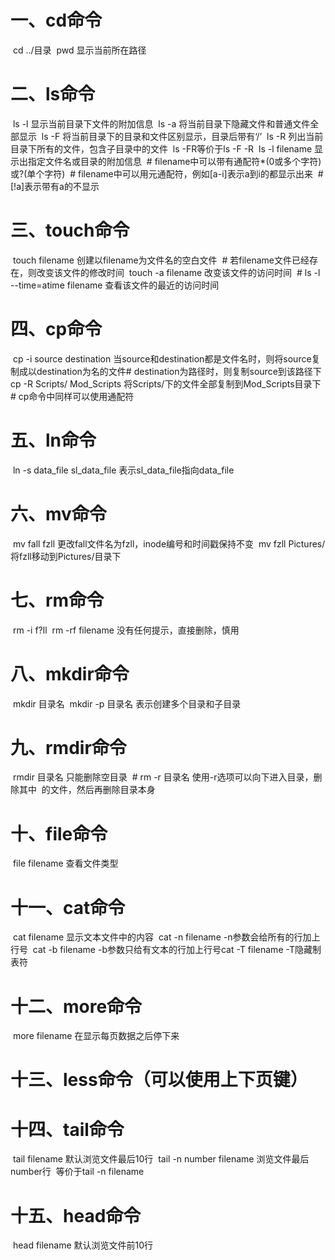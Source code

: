 # 一、cd命令

​	cd ../目录
​	pwd 显示当前所在路径

# 二、ls命令

​	ls -l 显示当前目录下文件的附加信息
​	ls -a 将当前目录下隐藏文件和普通文件全部显示
​	ls -F 将当前目录下的目录和文件区别显示，目录后带有‘/’
​	ls -R 列出当前目录下所有的文件，包含子目录中的文件
​	ls -FR等价于ls -F -R
​	ls -l filename 显示出指定文件名或目录的附加信息
​	# filename中可以带有通配符*(0或多个字符)或?(单个字符)
​	# filename中可以用元通配符，例如[a-i]表示a到i的都显示出来
​	# [!a]表示带有a的不显示

# 三、touch命令

​	touch filename 创建以filename为文件名的空白文件
​	# 若filename文件已经存在，则改变该文件的修改时间
​	touch -a filename 改变该文件的访问时间
​	# ls -l --time=atime filename 查看该文件的最近的访问时间

# 四、cp命令

​	cp -i source destination 当source和destination都是文件名时，则将source复制成以destination为名的文件
​	# destination为路径时，则复制source到该路径下
​	cp -R Scripts/ Mod_Scripts 将Scripts/下的文件全部复制到Mod_Scripts目录下
​	# cp命令中同样可以使用通配符

# 五、ln命令

​	ln -s data_file sl_data_file 表示sl_data_file指向data_file

# 六、mv命令

​	mv fall fzll 更改fall文件名为fzll，inode编号和时间戳保持不变
​	mv fzll Pictures/ 将fzll移动到Pictures/目录下

# 七、rm命令

​	rm -i f?ll
​	rm -rf filename 没有任何提示，直接删除，慎用

# 八、mkdir命令

​	mkdir 目录名
​	mkdir -p 目录名  表示创建多个目录和子目录

# 九、rmdir命令

​	rmdir 目录名 只能删除空目录
​	# rm -r 目录名  使用-r选项可以向下进入目录，删除其中
​					的文件，然后再删除目录本身

# 十、file命令

​	file filename 查看文件类型

# 十一、cat命令

​	cat filename  显示文本文件中的内容
​	cat -n filename  -n参数会给所有的行加上行号
​	cat -b filename  -b参数只给有文本的行加上行号
​	cat -T filename  -T隐藏制表符

# 十二、more命令

​	more filename  在显示每页数据之后停下来

# 十三、less命令（可以使用上下页键）

# 十四、tail命令

​	tail filename 默认浏览文件最后10行
​	tail -n number filename  浏览文件最后number行
​	等价于tail -n filename 

# 十五、head命令

​	head filename 默认浏览文件前10行